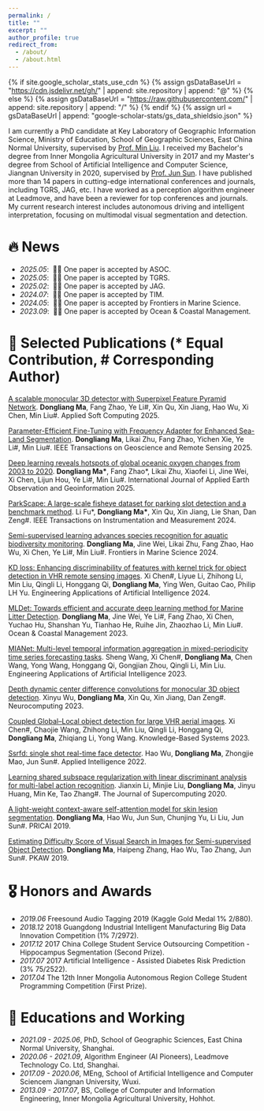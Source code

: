 ```yaml
---
permalink: /
title: ""
excerpt: ""
author_profile: true
redirect_from: 
  - /about/
  - /about.html
---
```


{% if site.google_scholar_stats_use_cdn %}
{% assign gsDataBaseUrl = "https://cdn.jsdelivr.net/gh/" | append: site.repository | append: "@" %}
{% else %}
{% assign gsDataBaseUrl = "https://raw.githubusercontent.com/" | append: site.repository | append: "/" %}
{% endif %}
{% assign url = gsDataBaseUrl | append: "google-scholar-stats/gs_data_shieldsio.json" %}

<span class='anchor' id='about-me'></span>

I am currently a PhD candidate at Key Laboratory of Geographic Information Science, Ministry of Education, School of Geographic Sciences, East China Normal University, supervised by [Prof. Min Liu](https://faculty.ecnu.edu.cn/_s33/lm2/main.psp). I received my Bachelor's degree from Inner Mongolia Agricultural University in 2017 and my Master's degree from School of Artificial Intelligence and Computer Science, Jiangnan University in 2020, supervised by [Prof. Jun Sun](https://ai.jiangnan.edu.cn/info/1013/1505.htm). I have published more than 14 papers in cutting-edge international conferences and journals, including TGRS, JAG, etc. I have worked as a perception algorithm engineer at Leadmove, and have been a reviewer for top conferences and journals. My current research interest includes autonomous driving and intelligent interpretation, focusing on multimodal visual segmentation and detection.

# 🔥 News
- *2025.05*: &nbsp;🎉🎉 One paper is accepted by ASOC.
- *2025.05*: &nbsp;🎉🎉 One paper is accepted by TGRS.
- *2025.02*: &nbsp;🎉🎉 One paper is accepted by JAG.
- *2024.07*: &nbsp;🎉🎉 One paper is accepted by TIM.
- *2024.05*: &nbsp;🎉🎉 One paper is accepted by Frontiers in Marine Science.
- *2023.09*: &nbsp;🎉🎉 One paper is accepted by Ocean & Coastal Management.

# 📝 Selected Publications (\* Equal Contribution, \# Corresponding Author)

[A scalable monocular 3D detector with Superpixel Feature Pyramid Network](https://www.sciencedirect.com/science/article/pii/S1568494625007008). **Dongliang Ma**, Fang Zhao, Ye Li\#, Xin Qu, Xin Jiang, Hao Wu, Xi Chen, Min Liu\#. Applied Soft Computing 2025.

[Parameter-Efficient Fine-Tuning with Frequency Adapter for Enhanced Sea-Land Segmentation](https://ieeexplore.ieee.org/abstract/document/11014227/). **Dongliang Ma**, Likai Zhu, Fang Zhao, Yichen Xie, Ye Li\#, Min Liu\#. IEEE Transactions on Geoscience and Remote Sensing 2025.

[Deep learning reveals hotspots of global oceanic oxygen changes from 2003 to 2020](https://www.sciencedirect.com/science/article/pii/S156984322500010X). **Dongliang Ma\***, Fang Zhao\*, Likai Zhu, Xiaofei Li, Jine Wei, Xi Chen, Lijun Hou, Ye Li\#, Min Liu\#. International Journal of Applied Earth Observation and Geoinformation 2025.

[ParkScape: A large-scale fisheye dataset for parking slot detection and a benchmark method](https://ieeexplore.ieee.org/abstract/document/10589362). Li Fu\*, **Dongliang Ma\***, Xin Qu, Xin Jiang, Lie Shan, Dan Zeng\#. IEEE Transactions on Instrumentation and Measurement 2024.

[Semi-supervised learning advances species recognition for aquatic biodiversity monitoring](https://www.frontiersin.org/journals/marine-science/articles/10.3389/fmars.2024.1373755/full). **Dongliang Ma**, Jine Wei, Likai Zhu, Fang Zhao, Hao Wu, Xi Chen, Ye Li\#, Min Liu\#. Frontiers in Marine Science 2024.

[KD loss: Enhancing discriminability of features with kernel trick for object detection in VHR remote sensing images](https://www.sciencedirect.com/science/article/pii/S0952197623018250). Xi Chen\#, Liyue Li, Zhihong Li, Min Liu, Qingli Li, Honggang Qi, **Dongliang Ma**, Ying Wen, Guitao Cao, Philip LH Yu. Engineering Applications of Artificial Intelligence 2024.

[MLDet: Towards efficient and accurate deep learning method for Marine Litter Detection](https://www.sciencedirect.com/science/article/pii/S0964569123002909). **Dongliang Ma**, Jine Wei, Ye Li\#, Fang Zhao, Xi Chen, Yuchao Hu, Shanshan Yu, Tianhao He, Ruihe Jin, Zhaozhao Li, Min Liu\#. Ocean & Coastal Management 2023.

[MIANet: Multi-level temporal information aggregation in mixed-periodicity time series forecasting tasks](https://www.sciencedirect.com/science/article/pii/S0952197623003597). Sheng Wang, Xi Chen\#, **Dongliang Ma**, Chen Wang, Yong Wang, Honggang Qi, Gongjian Zhou, Qingli Li, Min Liu. Engineering Applications of Artificial Intelligence 2023.

[Depth dynamic center difference convolutions for monocular 3D object detection](https://www.sciencedirect.com/science/article/pii/S092523122201414X). Xinyu Wu, **Dongliang Ma**, Xin Qu, Xin Jiang, Dan Zeng\#. Neurocomputing 2023.

[Coupled Global–Local object detection for large VHR aerial images](https://www.sciencedirect.com/science/article/pii/S0950705122011935). Xi Chen\#, Chaojie Wang, Zhihong Li, Min Liu, Qingli Li, Honggang Qi, **Dongliang Ma**, Zhiqiang Li, Yong Wang. Knowledge-Based Systems 2023.

[Ssrfd: single shot real-time face detector](https://link.springer.com/article/10.1007/s10489-021-03026-6). Hao Wu, **Dongliang Ma**, Zhongjie Mao, Jun Sun\#. Applied Intelligence 2022.

[Learning shared subspace regularization with linear discriminant analysis for multi-label action recognition](https://link.springer.com/article/10.1007/s11227-020-03149-6). Jianxin Li, Minjie Liu, **Dongliang Ma**, Jinyu Huang, Min Ke, Tao Zhang\#. The Journal of Supercomputing 2020.

[A light-weight context-aware self-attention model for skin lesion segmentation](https://link.springer.com/chapter/10.1007/978-3-030-29894-4_40). **Dongliang Ma**, Hao Wu, Jun Sun, Chunjing Yu, Li Liu, Jun Sun\#. PRICAI 2019.

[Estimating Difficulty Score of Visual Search in Images for Semi-supervised Object Detection](https://link.springer.com/chapter/10.1007/978-3-030-30639-7_1). **Dongliang Ma**, Haipeng Zhang, Hao Wu, Tao Zhang, Jun Sun\#. PKAW 2019.

# 🎖 Honors and Awards
- *2019.06* Freesound Audio Tagging 2019 (Kaggle Gold Medal 1% 2/880).
- *2018.12* 2018 Guangdong Industrial Intelligent Manufacturing Big Data Innovation Competition (1% 7/2972).
- *2017.12* 2017 China College Student Service Outsourcing Competition - Hippocampus Segmentation (Second Prize).
- *2017.07* 2017 Artificial Intelligence - Assisted Diabetes Risk Prediction (3% 75/2522).
- *2017.04* The 12th Inner Mongolia Autonomous Region College Student Programming Competition (First Prize).

# 📖 Educations and Working
- *2021.09 - 2025.06*, PhD, School of Geographic Sciences, East China Normal University, Shanghai.
- *2020.06 - 2021.09*, Algorithm Engineer (AI Pioneers), Leadmove Technology Co. Ltd, Shanghai.
- *2017.09 - 2020.06*, MEng, School of Artificial Intelligence and Computer Sciencem Jiangnan University, Wuxi.
- *2013.09 - 2017.07*, BS, College of Computer and Information Engineering, Inner Mongolia Agricultural University, Hohhot.